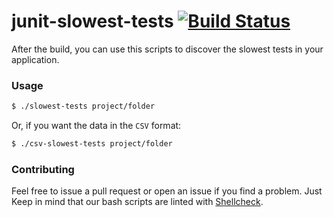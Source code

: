 junit-slowest-tests [![Build Status](https://travis-ci.org/caarlos0/junit-slowest-tests.svg?branch=master)](https://travis-ci.org/caarlos0/junit-slowest-tests)
===================

After the build, you can use this scripts to discover the slowest tests
in your application.

### Usage

```bash
$ ./slowest-tests project/folder
```

Or, if you want the data in the `CSV` format:

```bash
$ ./csv-slowest-tests project/folder
```

### Contributing

Feel free to issue a pull request or open an issue if you find a problem.
Just Keep in mind that our bash scripts are linted with
[Shellcheck](https://github.com/koalaman/shellcheck).
